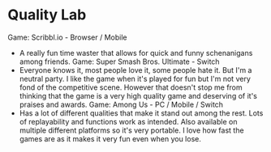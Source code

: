 # Quality Lab

Game: Scribbl.io - Browser / Mobile
  - A really fun time waster that allows for quick and funny schenanigans among friends. 
Game: Super Smash Bros. Ultimate - Switch
  - Everyone knows it, most people love it, some people hate it. But I'm a neutral party. I like the game when it's played for fun but I'm not very fond of the competitive scene. However that doesn't stop me from thinking that the game is a very high quality game and deserving of it's praises and awards. 
Game: Among Us - PC / Mobile / Switch
  - Has a lot of different qualities that make it stand out among the rest. Lots of replayability and functions work as intended. Also available on multiple different platforms so it's very portable. I love how fast the games are as it makes it very fun even when you lose.
